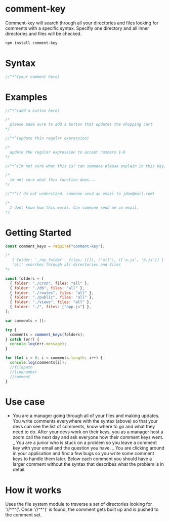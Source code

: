 # comment-key

Comment-key will search through all your directories and files looking for comments with a specific syntax. Specifiy one directory and all inner directories and files will be checked.

```sh
npm install comment-key
```

# Syntax

```js
//^*^(your comment here)
```

# Examples

```js
//^*^(add a button here)

/*
  please make sure to add a button that updates the shopping cart
*/

//^*^(update this regular expression)

/*
  update the regular expression to accept numbers 1-9
*/

//^*^(Im not sure what this is? can someone please explain in this key)

/*
  im not sure what this function does...
*/

//^*^(I do not understand. someone send an email to jdoe@mail.com)

/*
  I dont know how this works. Can someone send me an email.
*/
```

# Getting Started

```js
const comment_keys = require("comment-key");

/*
   { folder: './my_folder', files: ([]), ('all'), (['a.js', 'b.js']) }
   'all' searches through all directories and files
*/

const folders = [
  { folder: "./cron", files: "all" },
  { folder: "./db", files: "all" },
  { folder: "./routes", files: "all" },
  { folder: "./public", files: "all" },
  { folder: "./views", files: "all" },
  { folder: "./", files: ["app.js"] },
];

var comments = [];

try {
  comments = comment_keys(folders);
} catch (err) {
  console.log(err.message);
}

for (let i = 0; i < comments.length; i++) {
  console.log(comments[i]);
  //filepath
  //linenumber
  //comment
}
```

# Use case

- You are a manager going through all of your files and making updates. You write comments everywhere with the syntax (above) so that your devs can see the list of comments, know where to go and what they need to do. After your devs work on their keys, you as a manager host a zoom call the next day and ask everyone how their comment keys went. _ You are a junior who is stuck on a problem so you leave a comment key with your email and the question you have. _ You are clicking around in your application and find a few bugs so you write some comment keys to handle them later.
  Below each comment you should have a larger comment without the syntax that describes what the problem is in detail.

# How it works

Uses the file system module to traverse a set of directories looking for '//^\*^('. Once '//^\*^(' is found, the comment gets built up and is pushed to the comment set.
